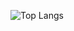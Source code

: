 ![Top Langs](https://github-readme-stats.vercel.app/api/top-langs/?username=denisnovac&layout=compact&theme=transparent)
